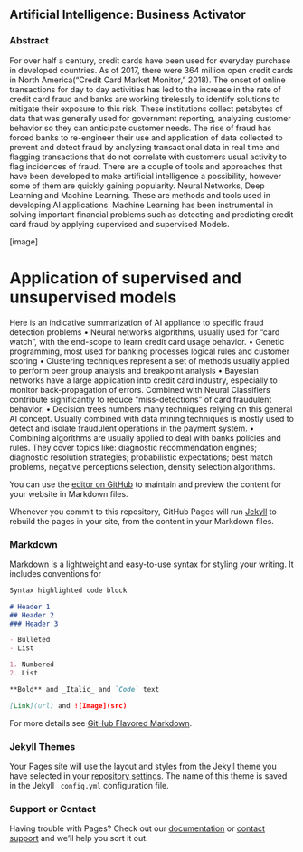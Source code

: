 ## Artificial Intelligence: Business Activator

### Abstract

For over half a century, credit cards have been used for everyday purchase in developed countries. As of 2017,  there were 364 million open credit cards in North America(“Credit Card Market Monitor,” 2018). The onset of online transactions for day to day activities has led to the increase in the rate of credit card fraud and banks are working tirelessly to identify solutions to mitigate their exposure to this risk. These institutions collect petabytes of data that was generally used for government reporting, analyzing customer behavior so they can anticipate customer needs. The rise of fraud has forced banks to re-engineer their use and application of data collected to prevent and detect fraud by analyzing transactional data in real time and flagging transactions that do not correlate with customers usual activity to flag incidences of fraud. 
There are a couple of tools and approaches that have been developed to make artificial intelligence a possibility, however some of them are quickly gaining popularity. Neural Networks, Deep Learning and Machine Learning. These are methods and tools used in developing AI applications. Machine Learning has been instrumental in solving important financial problems such as detecting and predicting credit card fraud by applying supervised and supervised Models.

[image] 

# Application of supervised and unsupervised models

Here is an indicative summarization of AI appliance to specific fraud detection problems 
•	Neural networks algorithms, usually used for “card watch”, with the end-scope to learn credit card usage behavior. 
•	Genetic programming, most used for banking processes logical rules and customer scoring
•	Clustering techniques represent a set of methods usually applied to perform peer group analysis and breakpoint analysis
•	Bayesian networks have a large application into credit card industry, especially to monitor back-propagation of errors. Combined with Neural Classifiers contribute significantly to reduce “miss-detections” of card fraudulent behavior.
•	Decision trees numbers many techniques relying on this general AI concept. Usually combined with data mining techniques is mostly used to detect and isolate fraudulent operations in the payment system.
•	Combining algorithms are usually applied to deal with banks policies and rules. They cover topics like: diagnostic recommendation engines; diagnostic resolution strategies; probabilistic expectations; best match problems, negative perceptions selection, density selection algorithms. 


You can use the [editor on GitHub](https://github.com/VictorMwakilulu/Applied-Project/edit/master/README.md) to maintain and preview the content for your website in Markdown files.

Whenever you commit to this repository, GitHub Pages will run [Jekyll](https://jekyllrb.com/) to rebuild the pages in your site, from the content in your Markdown files.

### Markdown

Markdown is a lightweight and easy-to-use syntax for styling your writing. It includes conventions for

```markdown
Syntax highlighted code block

# Header 1
## Header 2
### Header 3

- Bulleted
- List

1. Numbered
2. List

**Bold** and _Italic_ and `Code` text

[Link](url) and ![Image](src)
```

For more details see [GitHub Flavored Markdown](https://guides.github.com/features/mastering-markdown/).

### Jekyll Themes

Your Pages site will use the layout and styles from the Jekyll theme you have selected in your [repository settings](https://github.com/VictorMwakilulu/Applied-Project/settings). The name of this theme is saved in the Jekyll `_config.yml` configuration file.

### Support or Contact

Having trouble with Pages? Check out our [documentation](https://help.github.com/categories/github-pages-basics/) or [contact support](https://github.com/contact) and we’ll help you sort it out.
